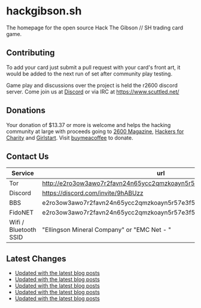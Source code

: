 # hackgibson.sh
The homepage for the open source Hack The Gibson // SH trading card game.


## Contributing

To add your card just submit a pull request with your card's front art, it would be added to the next run of set after community play testing.

Game play and discussions over the project is held the r2600 discord server. Come join us at [Discord](https://discord.com/invite/9hABUzz) or via IRC at https://www.scuttled.net/


## Donations

Your donation of $13.37 or more is welcome and helps the hacking community at large with proceeds going to [2600 Magazine](https://2600.com/), [Hackers for Charity](https://hackersforcharity.org) and [Girlstart](https://girlstart.org).  Visit [buymeacoffee](https://www.buymeacoffee.com/hackgibson.sh) to donate.


## Contact Us

Service | url
-|-
Tor | http://e2ro3ow3awo7r2favn24n65ycc2qmzkoayn5r57e3f56nvjwdcgg32ad.onion
Discord | https://discord.com/invite/9hABUzz
BBS | e2ro3ow3awo7r2favn24n65ycc2qmzkoayn5r57e3f56nvjwdcgg32ad.onion:23
FidoNET | e2ro3ow3awo7r2favn24n65ycc2qmzkoayn5r57e3f56nvjwdcgg32ad.onion:24554
Wifi / Bluetooth SSID | "Ellingson Mineral Company" or "EMC Net - <fidonet address>"

## Latest Changes
<!-- BLOG-POST-LIST:START -->
- [Updated with the latest blog posts](https://github.com/DFW2600/hackgibson.sh/commit/d2a73a60d25375c98f1ff1ee311575b77fae1e72)
- [Updated with the latest blog posts](https://github.com/DFW2600/hackgibson.sh/commit/eeb9d505aba2f369fe2603bc7b13781bcc775b58)
- [Updated with the latest blog posts](https://github.com/DFW2600/hackgibson.sh/commit/c3a9e3cb4f7d0d10aa1a8d3a6c15d53ae953d9e9)
- [Updated with the latest blog posts](https://github.com/DFW2600/hackgibson.sh/commit/397c06dd47d6da511c5cf18f85b2eb05755ad08a)
- [Updated with the latest blog posts](https://github.com/DFW2600/hackgibson.sh/commit/d74327bca4331a08eea3088680ecf2c5c057434e)
<!-- BLOG-POST-LIST:END -->
